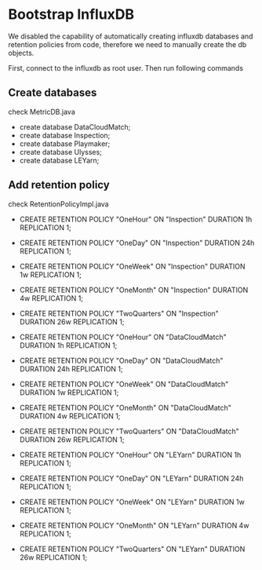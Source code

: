 # Bootstrap InfluxDB

We disabled the capability of automatically creating 
influxdb databases and retention policies from code, 
therefore we need to manually create the db objects.

First, connect to the influxdb as root user.
Then run following commands

## Create databases

check MetricDB.java

- create database DataCloudMatch;
- create database Inspection;
- create database Playmaker;
- create database Ulysses;
- create database LEYarn;

## Add retention policy

check RetentionPolicyImpl.java

- CREATE RETENTION POLICY "OneHour" ON "Inspection" DURATION 1h REPLICATION 1;
- CREATE RETENTION POLICY "OneDay" ON "Inspection" DURATION 24h REPLICATION 1;
- CREATE RETENTION POLICY "OneWeek" ON "Inspection" DURATION 1w REPLICATION 1;
- CREATE RETENTION POLICY "OneMonth" ON "Inspection" DURATION 4w REPLICATION 1;
- CREATE RETENTION POLICY "TwoQuarters" ON "Inspection" DURATION 26w REPLICATION 1;

- CREATE RETENTION POLICY "OneHour" ON "DataCloudMatch" DURATION 1h REPLICATION 1;
- CREATE RETENTION POLICY "OneDay" ON "DataCloudMatch" DURATION 24h REPLICATION 1;
- CREATE RETENTION POLICY "OneWeek" ON "DataCloudMatch" DURATION 1w REPLICATION 1;
- CREATE RETENTION POLICY "OneMonth" ON "DataCloudMatch" DURATION 4w REPLICATION 1;
- CREATE RETENTION POLICY "TwoQuarters" ON "DataCloudMatch" DURATION 26w REPLICATION 1;

- CREATE RETENTION POLICY "OneHour" ON "LEYarn" DURATION 1h REPLICATION 1;
- CREATE RETENTION POLICY "OneDay" ON "LEYarn" DURATION 24h REPLICATION 1;
- CREATE RETENTION POLICY "OneWeek" ON "LEYarn" DURATION 1w REPLICATION 1;
- CREATE RETENTION POLICY "OneMonth" ON "LEYarn" DURATION 4w REPLICATION 1;
- CREATE RETENTION POLICY "TwoQuarters" ON "LEYarn" DURATION 26w REPLICATION 1;

